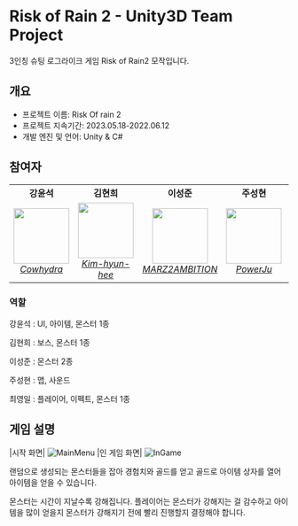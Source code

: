 <div>
<h1>Risk of Rain 2 - Unity3D Team Project </h1>
3인칭 슈팅 로그라이크 게임 Risk of Rain2 모작입니다.
</div>

## 개요
- 프로젝트 이름: Risk Of rain 2
- 프로젝트 지속기간: 2023.05.18-2022.06.12
- 개발 엔진 및 언어: Unity & C#
## 참여자
<table>
    <tr align="center">
        <td><B>강윤석<B></td>
        <td><B>김현희<B></td>
        <td><B>이성준<B></td>
        <td><B>주성현<B></td>
        <td><B>최영일<B></td>
    </tr>
    <tr align="center">
        <td>
            <img src="https://github.com/Cowhydra.png?size=100" width="100">
            <br>
            <a href="https://github.com/Cowhydra"><I>Cowhydra</I></a>
        </td>
        <td>
            <img src="https://github.com/Kim-hyun-hee.png?size=100" width="100">
            <br>
            <a href="https://github.com/Kim-hyun-hee"><I>Kim-hyun-hee</I></a>
        </td>
        <td>
            <img src="https://github.com/MARZ2AMBITION.png?size=100" width="100">
            <br>
            <a href="https://github.com/MARZ2AMBITION"><I>MARZ2AMBITION</I></a>
        </td>
        <td>
            <img src="https://github.com/PowerJu.png?size=100" width="100">
            <br>
            <a href="https://github.com/PowerJu"><I>PowerJu</I></a>
        </td>
        <td>
            <img src="https://github.com/00ill.png?size=100" width="100">
            <br>
            <a href="https://github.com/00ill"><I>00ill</I></a>
        </td>
    </tr>
</table>

### 역할
강윤석 : UI, 아이템, 몬스터 1종

김현희 : 보스, 몬스터 1종

이성준 : 몬스터 2종

주성현 : 맵, 사운드

최영일 : 플레이어, 이펙트, 몬스터 1종

## 게임 설명
|시작 화면|
![MainMenu](https://github.com/programming40-2team/Risk-of-Rain-2-LFS/assets/101080818/fbc940d9-f6ac-42d0-beb9-5fea44d1a814)
|인 게임 화면|
![InGame](https://github.com/programming40-2team/Risk-of-Rain-2-LFS/assets/101080818/0f877c46-9fdb-45c9-9c80-f121a5fcb853)

랜덤으로 생성되는 몬스터들을 잡아 경험치와 골드를 얻고 골드로 아이템 상자를 열어 아이템을 얻을 수 있습니다.

몬스터는 시간이 지날수록 강해집니다. 플레이어는 몬스터가 강해지는 걸 감수하고 아이템을 많이 얻을지 몬스터가 강해지기 전에 빨리 진행할지 결정해야 합니다.
